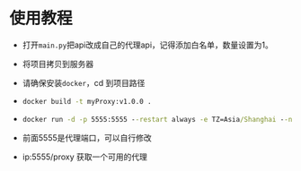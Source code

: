 # 使用教程

- 打开`main.py`把api改成自己的代理api，记得添加白名单，数量设置为1。

- 将项目拷贝到服务器

- 请确保安装`docker`，cd 到项目路径

- ```cmd
  docker build -t myProxy:v1.0.0 .
  ```

- ```cmd
  docker run -d -p 5555:5555 --restart always -e TZ=Asia/Shanghai --name myProxy myProxy:v1.0.0
  ```
- 前面5555是代理端口，可以自行修改
- ip:5555/proxy 获取一个可用的代理